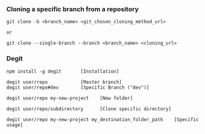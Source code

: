 <h3>Cloning a specific branch from a repository</h3>

    git clone -b <branch_name> <git_chosen_cloning_method_url> 

    or

    git clone --single-branch --branch <branch_name> <cloning_url>

<h3>Degit</h3>

    npm install -g degit       [Installation]

    degit user/repo            [Master branch]
    degit user/repo#dev        [Specific Branch ("dev")]

    degit user/repo my-new-project    [New folder]

    degit user/repo/subdirectory      [Clone specific directory]
    
    degit user/repo my-new-project my_destination_folder_path    [Specific usage]
